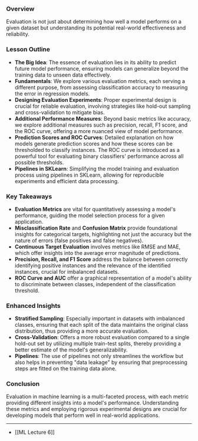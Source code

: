 ### Overview
Evaluation is not just about determining how well a model performs on a given dataset but understanding its potential real-world effectiveness and reliability.

### Lesson Outline

- **The Big Idea**: The essence of evaluation lies in its ability to predict future model performance, ensuring models can generalize beyond the training data to unseen data effectively.
- **Fundamentals**: We explore various evaluation metrics, each serving a different purpose, from assessing classification accuracy to measuring the error in regression models.
- **Designing Evaluation Experiments**: Proper experimental design is crucial for reliable evaluation, involving strategies like hold-out sampling and cross-validation to mitigate bias.
- **Additional Performance Measures**: Beyond basic metrics like accuracy, we explore additional measures such as precision, recall, F1 score, and the ROC curve, offering a more nuanced view of model performance.
- **Prediction Scores and ROC Curves**: Detailed explanation on how models generate prediction scores and how these scores can be thresholded to classify instances. The ROC curve is introduced as a powerful tool for evaluating binary classifiers' performance across all possible thresholds.
- **Pipelines in SKLearn**: Simplifying the model training and evaluation process using pipelines in SKLearn, allowing for reproducible experiments and efficient data processing.

### Key Takeaways

- **Evaluation Metrics** are vital for quantitatively assessing a model's performance, guiding the model selection process for a given application.
- **Misclassification Rate** and **Confusion Matrix** provide foundational insights for categorical targets, highlighting not just the accuracy but the nature of errors (false positives and false negatives).
- **Continuous Target Evaluation** involves metrics like RMSE and MAE, which offer insights into the average error magnitude of predictions.
- **Precision, Recall, and F1 Score** address the balance between correctly identifying positive instances and the relevance of the identified instances, crucial for imbalanced datasets.
- **ROC Curve and AUC** offer a graphical representation of a model's ability to discriminate between classes, independent of the classification threshold.

### Enhanced Insights

- **Stratified Sampling**: Especially important in datasets with imbalanced classes, ensuring that each split of the data maintains the original class distribution, thus providing a more accurate evaluation.
- **Cross-Validation**: Offers a more robust evaluation compared to a single hold-out set by utilizing multiple train-test splits, thereby providing a better estimate of the model's generalizability.
- **Pipelines**: The use of pipelines not only streamlines the workflow but also helps in preventing "data leakage" by ensuring that preprocessing steps are fitted on the training data alone.

### Conclusion

Evaluation in machine learning is a multi-faceted process, with each metric providing different insights into a model's performance. Understanding these metrics and employing rigorous experimental designs are crucial for developing models that perform well in real-world applications.

---
* [[ML Lecture 6]]